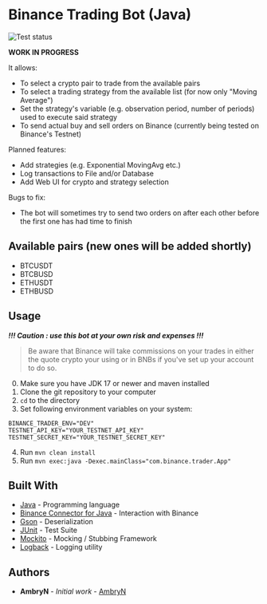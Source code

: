 # Binance Trading Bot (Java)

![Test status](https://github.com/AmbryN/binance-trader-java/actions/workflows/tests.yml/badge.svg)

**WORK IN PROGRESS**

It allows:
* To select a crypto pair to trade from the available pairs
* To select a trading strategy from the available list (for now only "Moving Average")
* Set the strategy's variable (e.g. observation period, number of periods) used to execute said strategy
* To send actual buy and sell orders on Binance (currently being tested on Binance's Testnet)

Planned features:
* Add strategies (e.g. Exponential MovingAvg etc.)
* Log transactions to File and/or Database
* Add Web UI for crypto and strategy selection

Bugs to fix:
* The bot will sometimes try to send two orders on after each other before the first one has had time 
to finish

## Available pairs (new ones will be added shortly)
- BTCUSDT
- BTCBUSD
- ETHUSDT
- ETHBUSD

## Usage

***!!! Caution : use this bot at your own risk and expenses !!!***
> Be aware that Binance will take commissions on your trades in either 
> the quote crypto your using or in BNBs if you've set up your account 
> to do so.
0) Make sure you have JDK 17 or newer and maven installed
1) Clone the git repository to your computer 
2) `cd` to the directory
3) Set following environment variables on your system:
```
BINANCE_TRADER_ENV="DEV"
TESTNET_API_KEY="YOUR_TESTNET_API_KEY"
TESTNET_SECRET_KEY="YOUR_TESTNET_SECRET_KEY"
```
4) Run `mvn clean install`
5) Run `mvn exec:java -Dexec.mainClass="com.binance.trader.App"`

## Built With

* [Java](https://www.java.com/) - Programming language
* [Binance Connector for Java](https://github.com/binance/binance-connector-java) - Interaction with Binance
* [Gson](https://github.com/google/gson) - Deserialization
* [JUnit](https://junit.org/junit4/) - Test Suite
* [Mockito](https://site.mockito.org/) - Mocking / Stubbing Framework
* [Logback](https://github.com/qos-ch/logback) - Logging utility

## Authors

* **AmbryN** - *Initial work* - [AmbryN](https://github.com/AmbryN)
